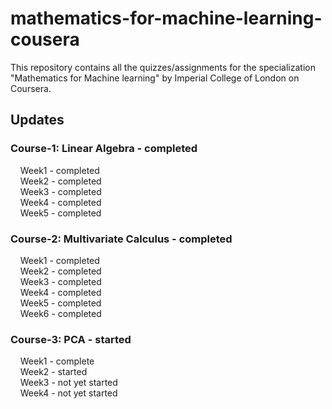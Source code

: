 # mathematics-for-machine-learning-cousera
This repository contains all the quizzes/assignments for the specialization "Mathematics for Machine learning" by Imperial College of London on Coursera.
## Updates
### Course-1: Linear Algebra - completed</br>
&nbsp;&nbsp;&nbsp;&nbsp;Week1 - completed</br>
&nbsp;&nbsp;&nbsp;&nbsp;Week2 - completed</br>
&nbsp;&nbsp;&nbsp;&nbsp;Week3 - completed</br>
&nbsp;&nbsp;&nbsp;&nbsp;Week4 - completed</br>
&nbsp;&nbsp;&nbsp;&nbsp;Week5 - completed</br>
### Course-2: Multivariate Calculus - completed</br>
&nbsp;&nbsp;&nbsp;&nbsp;Week1 - completed</br>
&nbsp;&nbsp;&nbsp;&nbsp;Week2 - completed</br>
&nbsp;&nbsp;&nbsp;&nbsp;Week3 - completed</br>
&nbsp;&nbsp;&nbsp;&nbsp;Week4 - completed</br>
&nbsp;&nbsp;&nbsp;&nbsp;Week5 - completed</br>
&nbsp;&nbsp;&nbsp;&nbsp;Week6 - completed</br>
### Course-3: PCA - started</br>
&nbsp;&nbsp;&nbsp;&nbsp;Week1 - complete</br>
&nbsp;&nbsp;&nbsp;&nbsp;Week2 - started</br>
&nbsp;&nbsp;&nbsp;&nbsp;Week3 - not yet started</br>
&nbsp;&nbsp;&nbsp;&nbsp;Week4 - not yet started</br>
